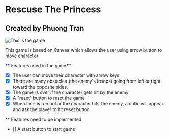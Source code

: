 # Rescuse The Princess 
## Created by Phuong Tran
![This is the game](https://i.imgur.com/pK60j86.png)

This game is based on Canvas which allows the user using arrow button to move charactor


** Features used in the game**
- [x] The user can move their character with arrow keys
- [x] There are many obstacles (the enemy's troops) going from left or right toward the opposite sides.
- [x] The game is over if the character gets hit by the enemy
- [x] A "reset" button to reset the game
- [x] When time is run out or the character hits the enemy, a notic will appear and ask the player to hit reset button

** Features need to be implemented
- [] A start button to start game

